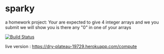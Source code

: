 # sparky
a homework project:
Your are expected to give 4 integer arrays and we you submit we will show you is there any "0" in one of your arrays

[![Build Status](https://travis-ci.org/musaunal/sparky.svg?branch=master)](https://travis-ci.org/musaunal/sparky)

live version :
https://dry-plateau-19729.herokuapp.com/compute
